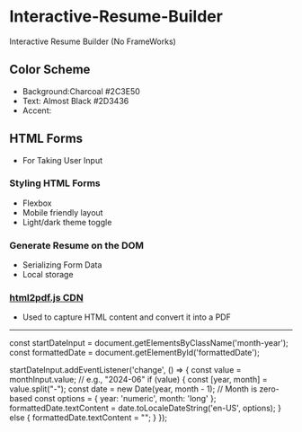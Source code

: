 # Interactive-Resume-Builder

Interactive Resume Builder (No FrameWorks)
## Color Scheme
- Background:Charcoal #2C3E50
- Text: Almost Black #2D3436
- Accent: 

## HTML Forms

- For Taking User Input

### Styling HTML Forms

- Flexbox
- Mobile friendly layout
- Light/dark theme toggle

### Generate Resume on the DOM

- Serializing Form Data
- Local storage

### [html2pdf.js CDN](https://cdnjs.com/libraries/html2pdf.js/0.8.0)

- Used to capture HTML content and convert it into a PDF

---




const startDateInput = document.getElementsByClassName('month-year');
const formattedDate = document.getElementById('formattedDate');

startDateInput.addEventListener('change', () => {
const value = monthInput.value; // e.g., "2024-06"
if (value) {
const [year, month] = value.split("-");
const date = new Date(year, month - 1); // Month is zero-based
const options = { year: 'numeric', month: 'long' };
formattedDate.textContent = date.toLocaleDateString('en-US', options);
} else {
formattedDate.textContent = "";
}
});